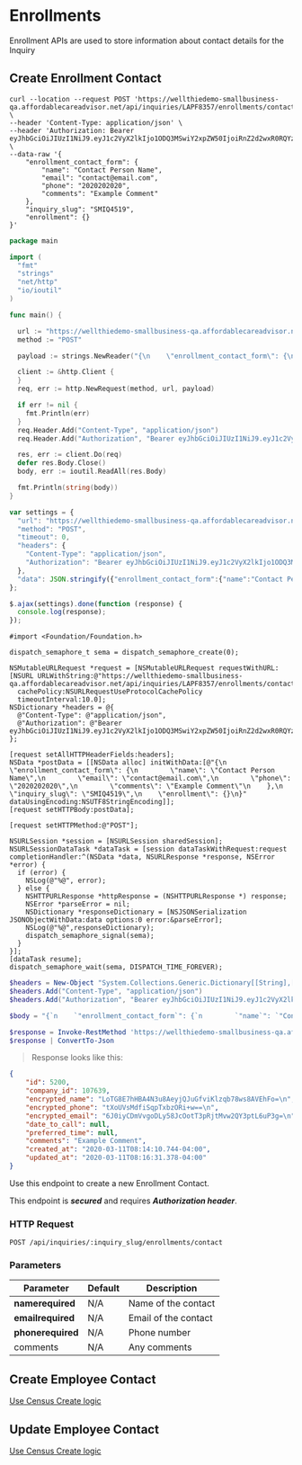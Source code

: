# Enrollments

Enrollment APIs are used to store information about contact details for the Inquiry

## Create Enrollment Contact

```shell
curl --location --request POST 'https://wellthiedemo-smallbusiness-qa.affordablecareadvisor.net/api/inquiries/LAPF8357/enrollments/contact' \
--header 'Content-Type: application/json' \
--header 'Authorization: Bearer eyJhbGciOiJIUzI1NiJ9.eyJ1c2VyX2lkIjo1ODQ3MSwiY2xpZW50IjoiRnZ2d2wxR0RQYzBranVBUEpWVjhpZyIsImlwX2FkZHJlc3MiOiIxMjcuMC4wLjEiLCJzZXNzaW9uX2lkIjoiZGNmOTk4MmQxMjQxNDdiMmVhYzA3YmNlNjg0NzY2YzAiLCJleHAiOjE1ODQ2MjA0MjF9.fviApfd2KXRYfMJHHpjW5EKJ9dBNEHROrEnwtOnG6TM' \
--data-raw '{
    "enrollment_contact_form": {
        "name": "Contact Person Name",
        "email": "contact@email.com",
        "phone": "2020202020",
        "comments": "Example Comment"
    },
    "inquiry_slug": "SMIQ4519",
    "enrollment": {}
}'
```

```go
package main

import (
  "fmt"
  "strings"
  "net/http"
  "io/ioutil"
)

func main() {

  url := "https://wellthiedemo-smallbusiness-qa.affordablecareadvisor.net/api/inquiries/LAPF8357/enrollments/contact"
  method := "POST"

  payload := strings.NewReader("{\n    \"enrollment_contact_form\": {\n        \"name\": \"Contact Person Name\",\n        \"email\": \"contact@email.com\",\n        \"phone\": \"2020202020\",\n        \"comments\": \"Example Comment\"\n    },\n    \"inquiry_slug\": \"SMIQ4519\",\n    \"enrollment\": {}\n}")

  client := &http.Client {
  }
  req, err := http.NewRequest(method, url, payload)

  if err != nil {
    fmt.Println(err)
  }
  req.Header.Add("Content-Type", "application/json")
  req.Header.Add("Authorization", "Bearer eyJhbGciOiJIUzI1NiJ9.eyJ1c2VyX2lkIjo1ODQ3MSwiY2xpZW50IjoiRnZ2d2wxR0RQYzBranVBUEpWVjhpZyIsImlwX2FkZHJlc3MiOiIxMjcuMC4wLjEiLCJzZXNzaW9uX2lkIjoiZGNmOTk4MmQxMjQxNDdiMmVhYzA3YmNlNjg0NzY2YzAiLCJleHAiOjE1ODQ2MjA0MjF9.fviApfd2KXRYfMJHHpjW5EKJ9dBNEHROrEnwtOnG6TM")

  res, err := client.Do(req)
  defer res.Body.Close()
  body, err := ioutil.ReadAll(res.Body)

  fmt.Println(string(body))
}
```

```javascript
var settings = {
  "url": "https://wellthiedemo-smallbusiness-qa.affordablecareadvisor.net/api/inquiries/LAPF8357/enrollments/contact",
  "method": "POST",
  "timeout": 0,
  "headers": {
    "Content-Type": "application/json",
    "Authorization": "Bearer eyJhbGciOiJIUzI1NiJ9.eyJ1c2VyX2lkIjo1ODQ3MSwiY2xpZW50IjoiRnZ2d2wxR0RQYzBranVBUEpWVjhpZyIsImlwX2FkZHJlc3MiOiIxMjcuMC4wLjEiLCJzZXNzaW9uX2lkIjoiZGNmOTk4MmQxMjQxNDdiMmVhYzA3YmNlNjg0NzY2YzAiLCJleHAiOjE1ODQ2MjA0MjF9.fviApfd2KXRYfMJHHpjW5EKJ9dBNEHROrEnwtOnG6TM"
  },
  "data": JSON.stringify({"enrollment_contact_form":{"name":"Contact Person Name","email":"contact@email.com","phone":"2020202020","comments":"Example Comment"},"inquiry_slug":"SMIQ4519","enrollment":{}}),
};

$.ajax(settings).done(function (response) {
  console.log(response);
});
```

```objective_c
#import <Foundation/Foundation.h>

dispatch_semaphore_t sema = dispatch_semaphore_create(0);

NSMutableURLRequest *request = [NSMutableURLRequest requestWithURL:[NSURL URLWithString:@"https://wellthiedemo-smallbusiness-qa.affordablecareadvisor.net/api/inquiries/LAPF8357/enrollments/contact"]
  cachePolicy:NSURLRequestUseProtocolCachePolicy
  timeoutInterval:10.0];
NSDictionary *headers = @{
  @"Content-Type": @"application/json",
  @"Authorization": @"Bearer eyJhbGciOiJIUzI1NiJ9.eyJ1c2VyX2lkIjo1ODQ3MSwiY2xpZW50IjoiRnZ2d2wxR0RQYzBranVBUEpWVjhpZyIsImlwX2FkZHJlc3MiOiIxMjcuMC4wLjEiLCJzZXNzaW9uX2lkIjoiZGNmOTk4MmQxMjQxNDdiMmVhYzA3YmNlNjg0NzY2YzAiLCJleHAiOjE1ODQ2MjA0MjF9.fviApfd2KXRYfMJHHpjW5EKJ9dBNEHROrEnwtOnG6TM"
};

[request setAllHTTPHeaderFields:headers];
NSData *postData = [[NSData alloc] initWithData:[@"{\n    \"enrollment_contact_form\": {\n        \"name\": \"Contact Person Name\",\n        \"email\": \"contact@email.com\",\n        \"phone\": \"2020202020\",\n        \"comments\": \"Example Comment\"\n    },\n    \"inquiry_slug\": \"SMIQ4519\",\n    \"enrollment\": {}\n}" dataUsingEncoding:NSUTF8StringEncoding]];
[request setHTTPBody:postData];

[request setHTTPMethod:@"POST"];

NSURLSession *session = [NSURLSession sharedSession];
NSURLSessionDataTask *dataTask = [session dataTaskWithRequest:request
completionHandler:^(NSData *data, NSURLResponse *response, NSError *error) {
  if (error) {
    NSLog(@"%@", error);
  } else {
    NSHTTPURLResponse *httpResponse = (NSHTTPURLResponse *) response;
    NSError *parseError = nil;
    NSDictionary *responseDictionary = [NSJSONSerialization JSONObjectWithData:data options:0 error:&parseError];
    NSLog(@"%@",responseDictionary);
    dispatch_semaphore_signal(sema);
  }
}];
[dataTask resume];
dispatch_semaphore_wait(sema, DISPATCH_TIME_FOREVER);
```

```powershell
$headers = New-Object "System.Collections.Generic.Dictionary[[String],[String]]"
$headers.Add("Content-Type", "application/json")
$headers.Add("Authorization", "Bearer eyJhbGciOiJIUzI1NiJ9.eyJ1c2VyX2lkIjo1ODQ3MSwiY2xpZW50IjoiRnZ2d2wxR0RQYzBranVBUEpWVjhpZyIsImlwX2FkZHJlc3MiOiIxMjcuMC4wLjEiLCJzZXNzaW9uX2lkIjoiZGNmOTk4MmQxMjQxNDdiMmVhYzA3YmNlNjg0NzY2YzAiLCJleHAiOjE1ODQ2MjA0MjF9.fviApfd2KXRYfMJHHpjW5EKJ9dBNEHROrEnwtOnG6TM")

$body = "{`n    `"enrollment_contact_form`": {`n        `"name`": `"Contact Person Name`",`n        `"email`": `"contact@email.com`",`n        `"phone`": `"2020202020`",`n        `"comments`": `"Example Comment`"`n    },`n    `"inquiry_slug`": `"SMIQ4519`",`n    `"enrollment`": {}`n}"

$response = Invoke-RestMethod 'https://wellthiedemo-smallbusiness-qa.affordablecareadvisor.net/api/inquiries/LAPF8357/enrollments/contact' -Method 'POST' -Headers $headers -Body $body
$response | ConvertTo-Json
```

> Response looks like this:

```json
{
    "id": 5200,
    "company_id": 107639,
    "encrypted_name": "LoTG8E7hHBA4N3u8AeyjQJuGfviKlzqb78ws8AVEhFo=\n",
    "encrypted_phone": "tXoUVsMdfiSqpTxbzORi+w==\n",
    "encrypted_email": "6J0iyCDmVvgoDLy58JcOotT3pRjtMvw2QY3ptL6uP3g=\n",
    "date_to_call": null,
    "preferred_time": null,
    "comments": "Example Comment",
    "created_at": "2020-03-11T08:14:10.744-04:00",
    "updated_at": "2020-03-11T08:16:31.378-04:00"
}
```

Use this endpoint to create a new Enrollment Contact.

<aside class="notice">
  This endpoint is <strong><i>secured</i></strong> and requires <strong><i>Authorization header</i></strong>. 
</aside>

### HTTP Request

`POST /api/inquiries/:inquiry_slug/enrollments/contact`

### Parameters

Parameter                                         | Default   | Description
------------------------------------------------- | --------- | -------------------
<strong>name</strong><strong>required</strong>    | N/A       | Name of the contact
<strong>email</strong><strong>required</strong>   | N/A       | Email of the contact
<strong>phone</strong><strong>required</strong>   | N/A       | Phone number
comments                                          | N/A       | Any comments

## Create Employee Contact

<aside class="success">
  <a href="#create-census">Use Census Create logic</a>
</aside>

## Update Employee Contact

<aside class="success">
  <a href="#create-census">Use Census Create logic</a>
</aside>
